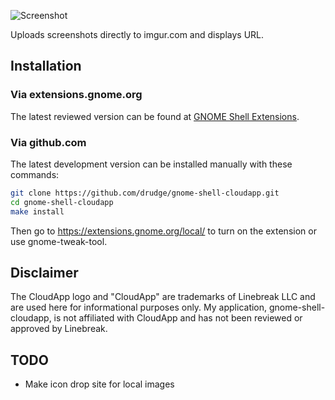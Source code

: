 ![Screenshot](https://raw.github.com/OttoAllmendinger/gnome-shell-imgur/master/data/screenshot.png)

Uploads screenshots directly to imgur.com and displays URL.

## Installation

### Via extensions.gnome.org

The latest reviewed version can be found at [GNOME Shell Extensions](https://extensions.gnome.org/extension/787/cloudapp-screenshot-uploader/).

### Via github.com

The latest development version can be installed manually with these commands:

```sh
git clone https://github.com/drudge/gnome-shell-cloudapp.git
cd gnome-shell-cloudapp
make install
```

Then go to https://extensions.gnome.org/local/ to turn on the extension or use
gnome-tweak-tool.

## Disclaimer

The CloudApp logo and "CloudApp" are trademarks of Linebreak LLC and are used here for
informational purposes only. My application, gnome-shell-cloudapp, is not
affiliated with CloudApp and has not been reviewed or approved by Linebreak.

## TODO

* Make icon drop site for local images
